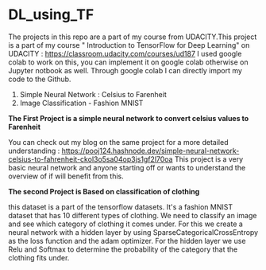 # DL_using_TF
The projects in this repo are a part of my course from UDACITY.This project is a part of my course " Introduction to TensorFlow for Deep Learning" on UDACITY : https://classroom.udacity.com/courses/ud187
I used google colab to work on this, you can implement it on google colab otherwise on Jupyter notbook as well. Through google colab I can directly import my code to the Github.


1. Simple Neural Network : Celsius to Farenheit
2. Image Classification - Fashion MNIST

**The First Project is  a simple neural network to convert celsius values to Farenheit**

You can check out my blog on the same project for a more detailed understanding : https://pooj124.hashnode.dev/simple-neural-network-celsius-to-fahrenheit-ckol3o5sa04op3js1gf2l70oa
This project is a very basic neural network and anyone starting off or wants to understand the overview of if will benefit from this.



**The second Project is Based on classification of clothing**

this dataset is a part of the tensorflow datasets. It's a fashion MNIST dataset that has 10 different types of clothing.
We need to classify an image and see which category of clothing it comes under. For this we create a neural network with a hidden layer by using SparseCategoricalCrossEntropy as the loss function and the adam optimizer. 
For the hidden layer we use Relu and Softmax to determine the probability of the category that the clothing fits under.
